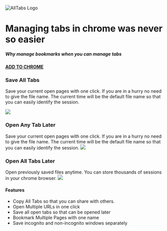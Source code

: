![AllTabs Logo](https://raw.githubusercontent.com/oxyzeninfolab/alltabs/gh-pages/images/logo.png)

# Managing tabs in chrome was never so easier

##### Why manage bookmarks when you can manage tabs


**[ADD TO CHROME](https://chrome.google.com/webstore/detail/alltabs/fffhmhcillaopdbhllfffhfhbcnkioco)**

### Save All Tabs
Save your current open pages with one click. If you are in a hurry no need to give the file name. The current time will be the default file name so that you can easily identify the session.

![](https://github.com/oxyzeninfolab/alltabs/blob/gh-pages/images/save-tabs.gif?raw=true)

### Open Any Tab Later
Save your current open pages with one click. If you are in a hurry no need to give the file name. The current time will be the default file name so that you can easily identify the session.
![](https://github.com/oxyzeninfolab/alltabs/blob/gh-pages/images/open-tab.gif?raw=true)

### Open All Tabs Later
Open previously saved files anytime. You can store thousands of sessions in your chrome browser.
![](https://github.com/oxyzeninfolab/alltabs/blob/gh-pages/images/open-all-tabs.gif?raw=true)

#### Features
* Copy All Tabs so that you can share with others.
* Open Multiple URLs in one click
* Save all open tabs so that can be opened later
* Bookmark Multiple Pages with one name
* Save incognito and non-incognito windows separately
